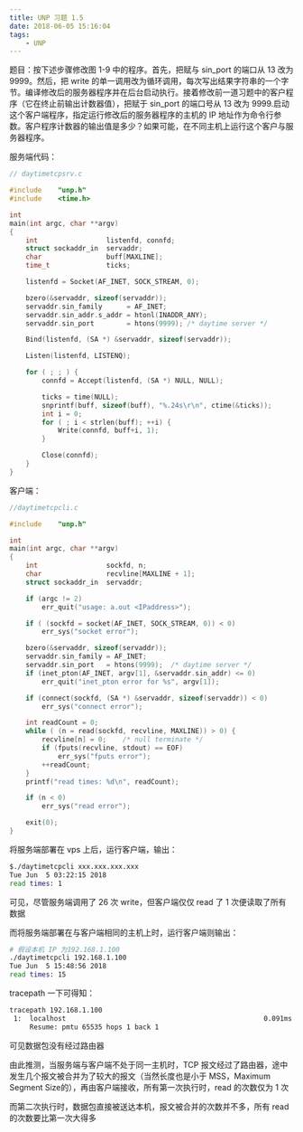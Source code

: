 ```yaml
---
title: UNP 习题 1.5
date: 2018-06-05 15:16:04
tags:
    - UNP
---
```

题目：按下述步骤修改图 1-9 中的程序。首先，把赋与 sin_port 的端口从 13 改为 9999。然后，把 write 的单一调用改为循环调用，每次写出结果字符串的一个字节。编译修改后的服务器程序并在后台启动执行。接着修改前一道习题中的客户程序（它在终止前输出计数器值），把赋于 sin_port 的端口号从 13 改为 9999.启动这个客户端程序，指定运行修改后的服务器程序的主机的 IP 地址作为命令行参数。客户程序计数器的输出值是多少？如果可能，在不同主机上运行这个客户与服务器程序。

服务端代码：

```c
// daytimetcpsrv.c

#include	"unp.h"
#include	<time.h>

int
main(int argc, char **argv)
{
	int					listenfd, connfd;
	struct sockaddr_in	servaddr;
	char				buff[MAXLINE];
	time_t				ticks;

	listenfd = Socket(AF_INET, SOCK_STREAM, 0);

	bzero(&servaddr, sizeof(servaddr));
	servaddr.sin_family      = AF_INET;
	servaddr.sin_addr.s_addr = htonl(INADDR_ANY);
	servaddr.sin_port        = htons(9999);	/* daytime server */

	Bind(listenfd, (SA *) &servaddr, sizeof(servaddr));

	Listen(listenfd, LISTENQ);

	for ( ; ; ) {
		connfd = Accept(listenfd, (SA *) NULL, NULL);

        ticks = time(NULL);
        snprintf(buff, sizeof(buff), "%.24s\r\n", ctime(&ticks));
        int i = 0;
        for ( ; i < strlen(buff); ++i) {
            Write(connfd, buff+i, 1);
        }

		Close(connfd);
	}
}
```


客户端：

```c
//daytimetcpcli.c

#include	"unp.h"

int
main(int argc, char **argv)
{
	int					sockfd, n;
	char				recvline[MAXLINE + 1];
	struct sockaddr_in	servaddr;

	if (argc != 2)
		err_quit("usage: a.out <IPaddress>");

	if ( (sockfd = socket(AF_INET, SOCK_STREAM, 0)) < 0)
		err_sys("socket error");

	bzero(&servaddr, sizeof(servaddr));
	servaddr.sin_family = AF_INET;
	servaddr.sin_port   = htons(9999);	/* daytime server */
	if (inet_pton(AF_INET, argv[1], &servaddr.sin_addr) <= 0)
		err_quit("inet_pton error for %s", argv[1]);

	if (connect(sockfd, (SA *) &servaddr, sizeof(servaddr)) < 0)
		err_sys("connect error");

    int readCount = 0;
	while ( (n = read(sockfd, recvline, MAXLINE)) > 0) {
		recvline[n] = 0;	/* null terminate */
		if (fputs(recvline, stdout) == EOF)
			err_sys("fputs error");
        ++readCount;
	}
    printf("read times: %d\n", readCount);

	if (n < 0)
		err_sys("read error");

	exit(0);
}
```


将服务端部署在 vps 上后，运行客户端，输出：

```bash
$./daytimetcpcli xxx.xxx.xxx.xxx
Tue Jun  5 03:22:15 2018
read times: 1
```

可见，尽管服务端调用了 26 次 write，但客户端仅仅 read 了 1 次便读取了所有数据

而将服务端部署在与客户端相同的主机上时，运行客户端则输出：

```bash
# 假设本机 IP 为192.168.1.100
./daytimetcpcli 192.168.1.100
Tue Jun  5 15:48:56 2018
read times: 15
```

tracepath 一下可得知：

```bash
tracepath 192.168.1.100
 1:  localhost                                                 0.091ms reached
     Resume: pmtu 65535 hops 1 back 1 
```

可见数据包没有经过路由器

由此推测，当服务端与客户端不处于同一主机时，TCP 报文经过了路由器，途中发生几个报文被合并为了较大的报文（当然长度也是小于 MSS，Maximum Segment Size的），再由客户端接收，所有第一次执行时，read 的次数仅为 1 次

而第二次执行时，数据包直接被送达本机，报文被合并的次数并不多，所有 read 的次数要比第一次大得多
